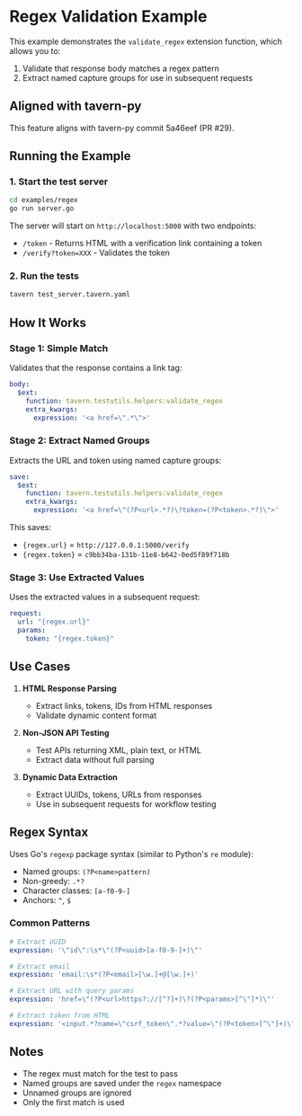 # Regex Validation Example

This example demonstrates the `validate_regex` extension function, which allows you to:

1. Validate that response body matches a regex pattern
2. Extract named capture groups for use in subsequent requests

## Aligned with tavern-py

This feature aligns with tavern-py commit 5a46eef (PR #29).

## Running the Example

### 1. Start the test server

```bash
cd examples/regex
go run server.go
```

The server will start on `http://localhost:5000` with two endpoints:
- `/token` - Returns HTML with a verification link containing a token
- `/verify?token=XXX` - Validates the token

### 2. Run the tests

```bash
tavern test_server.tavern.yaml
```

## How It Works

### Stage 1: Simple Match

Validates that the response contains a link tag:

```yaml
body:
  $ext:
    function: tavern.testutils.helpers:validate_regex
    extra_kwargs:
      expression: '<a href=\".*\">'
```

### Stage 2: Extract Named Groups

Extracts the URL and token using named capture groups:

```yaml
save:
  $ext:
    function: tavern.testutils.helpers:validate_regex
    extra_kwargs:
      expression: '<a href=\"(?P<url>.*?)\?token=(?P<token>.*?)\">'
```

This saves:
- `{regex.url}` = `http://127.0.0.1:5000/verify`
- `{regex.token}` = `c9bb34ba-131b-11e8-b642-0ed5f89f718b`

### Stage 3: Use Extracted Values

Uses the extracted values in a subsequent request:

```yaml
request:
  url: "{regex.url}"
  params:
    token: "{regex.token}"
```

## Use Cases

1. **HTML Response Parsing**
   - Extract links, tokens, IDs from HTML responses
   - Validate dynamic content format

2. **Non-JSON API Testing**
   - Test APIs returning XML, plain text, or HTML
   - Extract data without full parsing

3. **Dynamic Data Extraction**
   - Extract UUIDs, tokens, URLs from responses
   - Use in subsequent requests for workflow testing

## Regex Syntax

Uses Go's `regexp` package syntax (similar to Python's `re` module):

- Named groups: `(?P<name>pattern)`
- Non-greedy: `.*?`
- Character classes: `[a-f0-9-]`
- Anchors: `^`, `$`

### Common Patterns

```yaml
# Extract UUID
expression: '\"id\":\s*\"(?P<uuid>[a-f0-9-]+)\"'

# Extract email
expression: 'email:\s*(?P<email>[\w.]+@[\w.]+)'

# Extract URL with query params
expression: 'href=\"(?P<url>https?://[^?]+)\?(?P<params>[^\"]*)\"'

# Extract token from HTML
expression: '<input.*?name=\"csrf_token\".*?value=\"(?P<token>[^\"]+)\"'
```

## Notes

- The regex must match for the test to pass
- Named groups are saved under the `regex` namespace
- Unnamed groups are ignored
- Only the first match is used
